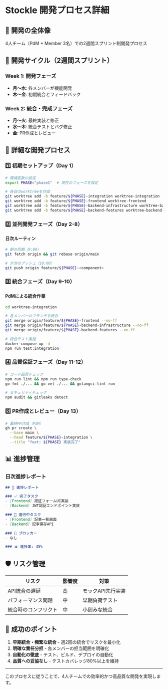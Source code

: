 # Stockle 開発プロセス詳細

## 🎯 開発の全体像

4人チーム（PdM + Member 3名）での2週間スプリント制開発プロセス

## 📅 開発サイクル（2週間スプリント）

### Week 1: 開発フェーズ
- **月〜水**: 各メンバーが機能開発
- **木〜金**: 初期統合とフィードバック

### Week 2: 統合・完成フェーズ  
- **月〜火**: 最終実装と修正
- **水〜木**: 統合テストとバグ修正
- **金**: PR作成とレビュー

## 🚀 詳細な開発プロセス

### 1️⃣ 初期セットアップ（Day 1）

```bash
# 環境変数の設定
export PHASE="phase1"  # 現在のフェーズを設定

# 各自のworktreeを作成
git worktree add -b feature/${PHASE}-integration worktree-integration          # PdM
git worktree add -b feature/${PHASE}-frontend worktree-frontend               # Member 1
git worktree add -b feature/${PHASE}-backend-infrastructure worktree-backend-infrastructure  # Member 2
git worktree add -b feature/${PHASE}-backend-features worktree-backend-features  # Member 3
```

### 2️⃣ 並列開発フェーズ（Day 2-8）

#### 日次ルーティン
```bash
# 朝の同期（9:00）
git fetch origin && git rebase origin/main

# 夕方のプッシュ（18:00）
git push origin feature/${PHASE}-<component>
```

### 3️⃣ 統合フェーズ（Day 9-10）

#### PdMによる統合作業
```bash
cd worktree-integration

# 各メンバーのブランチを統合
git merge origin/feature/${PHASE}-frontend --no-ff
git merge origin/feature/${PHASE}-backend-infrastructure --no-ff
git merge origin/feature/${PHASE}-backend-features --no-ff

# 統合テスト実施
docker-compose up -d
npm run test:integration
```

### 4️⃣ 品質保証フェーズ（Day 11-12）

```bash
# コード品質チェック
npm run lint && npm run type-check
go fmt ./... && go vet ./... && golangci-lint run

# セキュリティチェック
npm audit && gitleaks detect
```

### 5️⃣ PR作成とレビュー（Day 13）

```bash
# 最終PR作成（PdM）
gh pr create \
  --base main \
  --head feature/${PHASE}-integration \
  --title "feat: ${PHASE} 実装完了"
```

## 📊 進捗管理

### 日次進捗レポート
```markdown
## 📅 進捗レポート

### ✅ 完了タスク
- [Frontend] 認証フォームUI実装
- [Backend] JWT認証エンドポイント実装

### 🚧 進行中タスク
- [Frontend] 記事一覧画面
- [Backend] 記事保存API

### 🚨 ブロッカー
- なし

### 📊 進捗率: 45%
```

## 🛡️ リスク管理

| リスク | 影響度 | 対策 |
|--------|--------|------|
| API統合の遅延 | 高 | モックAPI先行実装 |
| パフォーマンス問題 | 中 | 早期負荷テスト |
| 統合時のコンフリクト | 中 | 小刻みな統合 |

## 🎉 成功のポイント

1. **早期統合・頻繁な統合** - 週2回の統合でリスクを最小化
2. **明確な責任分担** - 各メンバーの担当範囲を明確化  
3. **自動化の徹底** - テスト、ビルド、デプロイの自動化
4. **品質への妥協なし** - テストカバレッジ80%以上を維持

---

このプロセスに従うことで、4人チームでの効率的かつ高品質な開発を実現します。